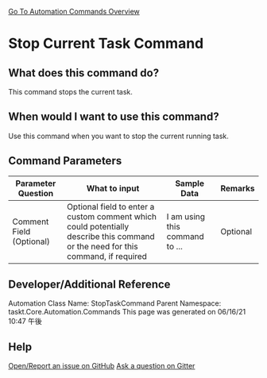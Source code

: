 <!--TITLE: Stop Current Task Command -->
<!-- SUBTITLE: a command in the Task Commands group. -->
[Go To Automation Commands Overview](/automation-commands)


# Stop Current Task Command


## What does this command do?
This command stops the current task.


## When would I want to use this command?
Use this command when you want to stop the current running task.


## Command Parameters
| Parameter Question   	| What to input  	|  Sample Data 	| Remarks  	|
| ---                    | ---               | ---           | ---       |
|Comment Field (Optional)|Optional field to enter a custom comment which could potentially describe this command or the need for this command, if required|I am using this command to ...|Optional|


## Developer/Additional Reference
Automation Class Name: StopTaskCommand
Parent Namespace: taskt.Core.Automation.Commands
This page was generated on 06/16/21 10:47 午後


## Help
[Open/Report an issue on GitHub](https://github.com/saucepleez/taskt/issues/new)
[Ask a question on Gitter](https://gitter.im/taskt-rpa/Lobby)
